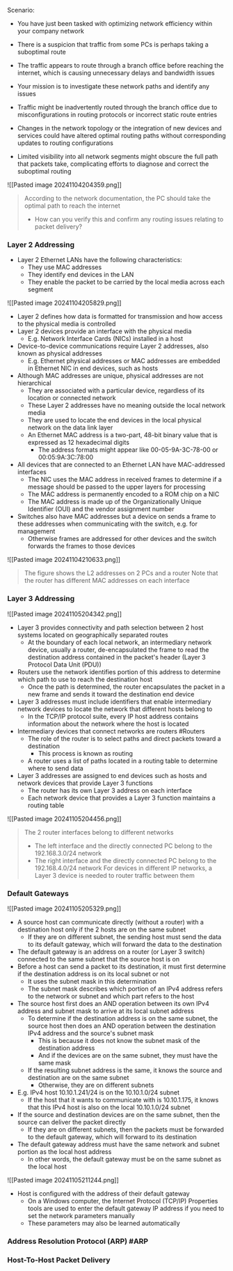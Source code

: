 Scenario:
- You have just been tasked with optimizing network efficiency within your company network
- There is a suspicion that traffic from some PCs is perhaps taking a suboptimal route
- The traffic appears to route through a branch office before reaching the internet, which is causing unnecessary delays and bandwidth issues
- Your mission is to investigate these network paths and identify any issues

- Traffic might be inadvertently routed through the branch office due to misconfigurations in routing protocols or incorrect static route entries
- Changes in the network topology or the integration of new devices and services could have altered optimal routing paths without corresponding updates to routing configurations
- Limited visibility into all network segments might obscure the full path that packets take, complicating efforts to diagnose and correct the suboptimal routing

![[Pasted image 20241104204359.png]]
> According to the network documentation, the PC should take the optimal path to reach the internet
> 	- How can you verify this and confirm any routing issues relating to packet delivery?

### Layer 2 Addressing
- Layer 2 Ethernet LANs have the following characteristics:
	- They use MAC addresses
	- They identify end devices in the LAN
	- They enable the packet to be carried by the local media across each segment

![[Pasted image 20241104205829.png]]

- Layer 2 defines how data is formatted for transmission and how access to the physical media is controlled
- Layer 2 devices provide an interface with the physical media
	- E.g. Network Interface Cards (NICs) installed in a host
- Device-to-device communications require Layer 2 addresses, also known as physical addresses
	- E.g. Ethernet physical addresses or MAC addresses are embedded in Ethernet NIC in end devices, such as hosts
- Although MAC addresses are unique, physical addresses are not hierarchical
	- They are associated with a particular device, regardless of its location or connected network
	- These Layer 2 addresses have no meaning outside the local network media
	- They are used to locate the end devices in the local physical network on the data link layer
	- An Ethernet MAC address is a two-part, 48-bit binary value that is expressed as 12 hexadecimal digits
		- The address formats might appear like 00-05-9A-3C-78-00 or 00:05:9A:3C:78:00
- All devices that are connected to an Ethernet LAN have MAC-addressed interfaces
	- The NIC uses the MAC address in received frames to determine if a message should be passed to the upper layers for processing
	- The MAC address is permanently encoded to a ROM chip on a NIC
	- The MAC address is made up of the Organizationally Unique Identifier (OUI) and the vendor assignment number
- Switches also have MAC addresses but a device on sends a frame to these addresses when communicating with the switch, e.g. for management
	- Otherwise frames are addressed for other devices and the switch forwards the frames to those devices

![[Pasted image 20241104210633.png]]
>The figure shows the L2 addresses on 2 PCs and a router
>Note that the router has different MAC addresses on each interface

### Layer 3 Addressing
![[Pasted image 20241105204342.png]]
- Layer 3 provides connectivity and path selection between 2 host systems located on geographically separated routes
	- At the boundary of each local network, an intermediary network device, usually a router, de-encapsulated the frame to read the destination address contained in the packet's header (Layer 3 Protocol Data Unit (PDU))
- Routers use the network identifies portion of this address to determine which path to use to reach the destination host
	- Once the path is determined, the router encapsulates the packet in a new frame and sends it toward the destination end device
- Layer 3 addresses must include identifiers that enable intermediary network devices to locate the network that different hosts belong to
	- In the TCP/IP protocol suite, every IP host address contains information about the network where the host is located
- Intermediary devices that connect networks are routers #Routers 
	- The role of the router is to select paths and direct packets toward a destination
		- This process is known as routing
	- A router uses a list of paths located in a routing table to determine where to send data
- Layer 3 addresses are assigned to end devices such as hosts and network devices that provide Layer 3 functions
	- The router has its own Layer 3 address on each interface
	- Each network device that provides a Layer 3 function maintains a routing table

![[Pasted image 20241105204456.png]]
> The 2 router interfaces belong to different networks
> 	- The left interface and the directly connected PC belong to the 192.168.3.0/24 network
> 	- The right interface and the directly connected PC belong to the 192.168.4.0/24 network
> For devices in different IP networks, a Layer 3 device is needed to router traffic between them
### Default Gateways
![[Pasted image 20241105205329.png]]
- A source host can communicate directly (without a router) with a destination host only if the 2 hosts are on the same subnet
	- If they are on different subnet, the sending host must send the data to its default gateway, which will forward the data to the destination
- The default gateway is an address on a router (or Layer 3 switch) connected to the same subnet that the source host is on
- Before a host can send a packet to its destination, it must first determine if the destination address is on its local subnet or not
	- It uses the subnet mask in this determination
	- The subnet mask describes which portion of an IPv4 address refers to the network or subnet and which part refers to the host
- The source host first does an AND operation between its own IPv4 address and subnet mask to arrive at its local subnet address
	- To determine if the destination address is on the same subnet, the source host then does an AND operation between the destination IPv4 address and the source's subnet mask
		- This is because it does not know the subnet mask of the destination address
		- And if the devices are on the same subnet, they must have the same mask
	- If the resulting subnet address is the same, it knows the source and destination are on the same subnet
		- Otherwise, they are on different subnets
- E.g. IPv4 host 10.10.1.241/24 is on the 10.10.1.0/24 subnet
	- If the host that it wants to communicate with is 10.10.1.175, it knows that this IPv4 host is also on the local 10.10.1.0/24 subnet
- If the source and destination devices are on the same subnet, then the source can deliver the packet directly
	- If they are on different subnets, then the packets must be forwarded to the default gateway, which will forward to its destination
- The default gateway address must have the same network and subnet portion as the local host address
	- In other words, the default gateway must be on the same subnet as the local host

![[Pasted image 20241105211244.png]]
- Host is configured with the address of their default gateway
	- On a Windows computer, the Internet Protocol (TCP/IP) Properties tools are used to enter the default gateway IP address if you need to set the network parameters manually
	- These parameters may also be learned automatically

### Address Resolution Protocol (ARP) #ARP 



### Host-To-Host Packet Delivery



